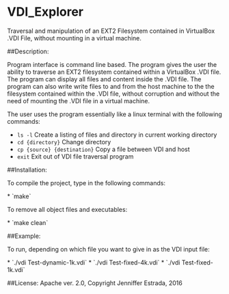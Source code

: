 # VDI_Explorer 
<p>Traversal and manipulation of an EXT2 Filesystem contained in VirtualBox .VDI File, without mounting in a virtual machine.</p>

##Description:
<p>Program interface is command line based. The program gives the user the ability to traverse an EXT2 filesystem contained within a VirtualBox .VDI file. The program can display all files and content inside the .VDI file. The program can also write write files to and from the host machine to the the filesystem contained within the .VDI file, without corruption and without the need of mounting the .VDI file in a virtual machine. </p>

<p>The user uses the program essentially like a linux terminal with the following commands:</p>

  * `ls -l`  Create a listing of files and directory in current working directory
  * `cd {directory}` Change directory
  * `cp {source} {destination}` Copy a file between VDI and host
  * `exit` Exit out of VDI file traversal program

##Installation:
<p>To compile the project, type in the following commands: </p>
  * `make`

<p>To remove all object files and executables:</p>
  * `make clean`

##Example:
<p>To run, depending on which file you want to give in as the VDI input file:</p>
  * `./vdi Test-dynamic-1k.vdi`</li>
  * `./vdi Test-fixed-4k.vdi`</li>
  * `./vdi Test-fixed-1k.vdi`</li>


##License: 
Apache ver. 2.0, Copyright Jenniffer Estrada, 2016
